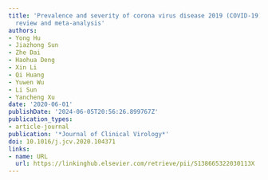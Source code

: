 ```yaml
---
title: 'Prevalence and severity of corona virus disease 2019 (COVID-19): A systematic
  review and meta-analysis'
authors:
- Yong Hu
- Jiazhong Sun
- Zhe Dai
- Haohua Deng
- Xin Li
- Qi Huang
- Yuwen Wu
- Li Sun
- Yancheng Xu
date: '2020-06-01'
publishDate: '2024-06-05T20:56:26.899767Z'
publication_types:
- article-journal
publication: '*Journal of Clinical Virology*'
doi: 10.1016/j.jcv.2020.104371
links:
- name: URL
  url: https://linkinghub.elsevier.com/retrieve/pii/S138665322030113X
---
```

